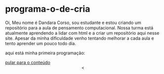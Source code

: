# programa-o-de-cria

Oi, Meu nome é Dandara Corso, sou estudante e estou criando um repositório para a aula de pensamento computacional. Nossa turma está atualmente aprendendo a lidar com html e a criar um repositório aqui nesse site. Apesar da minha dificuldade venho tentando melhorar a cada aula e tento aprender um pouco todo dia. 

aqui está minha primeira programação:

<!DOCTYPE html>
<html lang="pt-BR>
 <head> Percy Jackson | Criador descreve material da série como “divino” </head>
  <body class="post-template-default single-post postid-434040 single-format-standard body body--scoll">
   <script defer src="//api.grumft.com/stick/24635/24635 STICK 320x50.js">
    </script>
    <a class="skip-to-content" href="#main"> pular para o conteúdo </a> 
<header class="header max" role="banner">
<<div class="banner banner--desktop banner--full max"><script async=""
